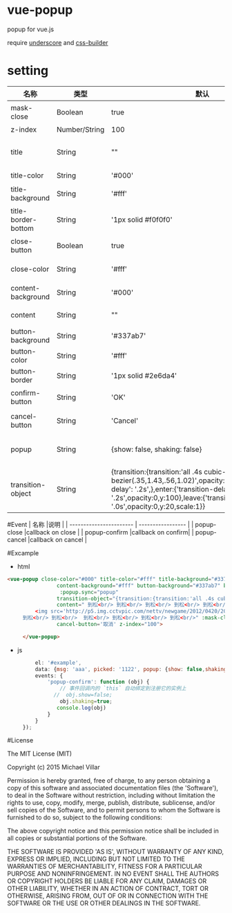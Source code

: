 # vue-popup
popup for vue.js

require [underscore](https://github.com/jashkenas/underscore) and [css-builder](https://github.com/johnnyGoo/css-builder)

# setting
| 名称                    |类型               |默认       | 说明                                     |
| ----------------------- | ----------------- | -------- | ---------------------------------------- |
|mask-close               |Boolean            |true      | 点击空白处是否关闭                                        |
|z-index                  |Number/String      |100       | z-index                                  |
|title                    |String             |""        | 标题 如果''隐藏标题                               |
|title-color              |String             |'#000'    | 标题颜色                            |
|title-background         |String             |'#fff'    | 标题背景颜色                                        |
|title-border-bottom      |String             |'1px solid #f0f0f0'|  标题下边框                                        |
|close-button             |Boolean            |true      | 是否现实关闭按钮                           |
|close-color              |String             |'#fff'    | 关闭按钮颜色                              |
|content-background       |String             |'#000'    | 内容背景颜色                              |
|content                  |String             |""        | 内容 支持html                              |
|button-background        |String             |'#337ab7' | 按钮背景                             |
|button-color             |String             |'#fff'       |  按钮颜色                                         |
|button-border            |String             |'1px solid #2e6da4'       |  按钮边框                                         |
|confirm-button           |String             |'OK'       | 确认按钮文字                                        |
|cancel-button            |String             |'Cancel'       | 取消按钮文字                                        |
|popup                    |String             |{show: false, shaking: false}       |  控制popUp对象                                        |
|transition-object        |String             |{transition:{transition:'all .4s cubic-bezier(.35,1.43,.56,1.02)',opacity:1,scale:1,'transition-delay': '.2s',},enter:{'transition-delay': '.2s',opacity:0,y:100},leave:{'transition-delay': '.0s',opacity:0,y:20,scale:1}}       | transition 对象 ,详见CssBuilder                                      |



#Event
| 名称                    |说明                |
| ----------------------- | ----------------- |
| popup-close             |callback on close  |
| popup-confirm           |callback on confirm|
| popup-cancel            |callback on cancel |


#Excample
* html
```html
<vue-popup close-color="#000" title-color="#fff" title-background="#337ab7" title-border-bottom="1px solid #2e6da4"
                content-background="#fff" button-background="#337ab7" button-color="#fff" button-border="1px solid #2e6da4"
                 :popup.sync="popup"
                transition-object="{transition:{transition:'all .4s cubic-bezier(.35,1.43,.56,1.01)',opacity:1,scale:1,'transition-delay': '.2s',},enter:{'transition-delay': '.2s',opacity:0,y:100,scale:1},leave:{'transition-delay': '.0s',opacity:0,y:100,scale:1}}"
                content=" 到松<br/> 到松<br/> 到松<br/> 到松<br/> 到松<br/>
         <img src='http://p5.img.cctvpic.com/nettv/newgame/2012/0420/20120420115108971.jpg' style='width: 100%'>
     到松<br/> 到松<br/>  到松<br/> 到松<br/> 到松<br/> 到松<br/>" :mask-close=false :close-button=true confirm-button='确认'
                cancel-button='取消' z-index="100">

     </vue-popup>
```
* js
```js new Vue({
         el: '#example',
         data: {msg: 'aaa', picked: '1122', popup: {show: false,shaking:false},popup2: {show: false,shaking:false}},
         events: {
             'popup-confirm': function (obj) {
                 // 事件回调内的 `this` 自动绑定到注册它的实例上
               //  obj.show=false;
                 obj.shaking=true;
                console.log(obj)
             }
         }
     });
```



#License

The MIT License (MIT)

Copyright (c) 2015 Michael Villar

Permission is hereby granted, free of charge, to any person obtaining a copy of this software and associated documentation files (the 'Software'), to deal in the Software without restriction, including without limitation the rights to use, copy, modify, merge, publish, distribute, sublicense, and/or sell copies of the Software, and to permit persons to whom the Software is furnished to do so, subject to the following conditions:

The above copyright notice and this permission notice shall be included in all copies or substantial portions of the Software.

THE SOFTWARE IS PROVIDED 'AS IS', WITHOUT WARRANTY OF ANY KIND, EXPRESS OR IMPLIED, INCLUDING BUT NOT LIMITED TO THE WARRANTIES OF MERCHANTABILITY, FITNESS FOR A PARTICULAR PURPOSE AND NONINFRINGEMENT. IN NO EVENT SHALL THE AUTHORS OR COPYRIGHT HOLDERS BE LIABLE FOR ANY CLAIM, DAMAGES OR OTHER LIABILITY, WHETHER IN AN ACTION OF CONTRACT, TORT OR OTHERWISE, ARISING FROM, OUT OF OR IN CONNECTION WITH THE SOFTWARE OR THE USE OR OTHER DEALINGS IN THE SOFTWARE.
